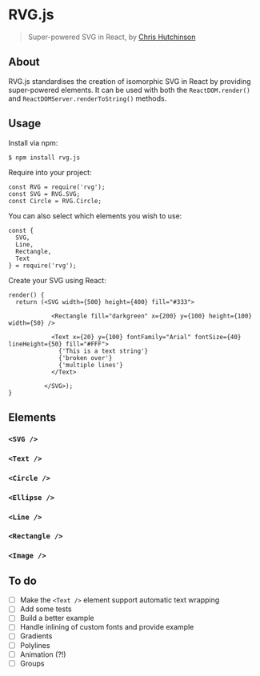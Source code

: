# RVG.js

> Super-powered SVG in React, by [Chris Hutchinson](http://github.com/chrishutchinson)

## About

RVG.js standardises the creation of isomorphic SVG in React by providing super-powered elements. It can be used with both the `ReactDOM.render()` and `ReactDOMServer.renderToString()` methods.


## Usage

Install via npm:

    $ npm install rvg.js

Require into your project:

    const RVG = require('rvg');
    const SVG = RVG.SVG;
    const Circle = RVG.Circle;

You can also select which elements you wish to use:

    const {
      SVG,
      Line,
      Rectangle,
      Text
    } = require('rvg');

Create your SVG using React:

    render() {
      return (<SVG width={500} height={400} fill="#333">

                <Rectangle fill="darkgreen" x={200} y={100} height={100} width={50} />

                <Text x={20} y={100} fontFamily="Arial" fontSize={40} lineHeight={50} fill="#FFF">
                  {'This is a text string'}
                  {'broken over'}
                  {'multiple lines'}
                </Text>

              </SVG>);
    }


## Elements

### `<SVG />`


### `<Text />`


### `<Circle />`


### `<Ellipse />`


### `<Line />`


### `<Rectangle />`


### `<Image />`


## To do

* [ ] Make the `<Text />` element support automatic text wrapping
* [ ] Add some tests
* [ ] Build a better example
* [ ] Handle inlining of custom fonts and provide example
* [ ] Gradients
* [ ] Polylines
* [ ] Animation (?!)
* [ ] Groups
